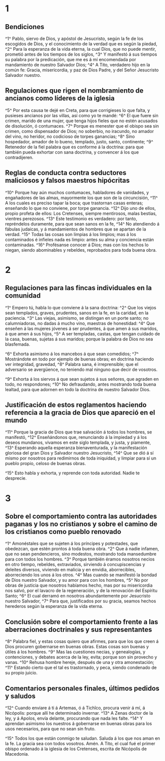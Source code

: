 # 1 
## Bendiciones
^1^ Pablo, siervo de Dios, y apóstol de Jesucristo, según la fe de los escogidos de Dios, y el conocimiento de la verdad que es según la piedad, 
^2^ Para la esperanza de la vida eterna, la cual Dios, que no puede mentir, prometió antes de los tiempos de los siglos, 
^3^ Y manifestó á sus tiempos su palabra por la predicación, que me es á mí encomendada por mandamiento de nuestro Salvador Dios; 
^4^ A Tito, verdadero hijo en la común fe: Gracia, misericordia, y paz de Dios Padre, y del Señor Jesucristo Salvador nuestro.

## Regulaciones que rigen el nombramiento de ancianos como líderes de la iglesia
 
^5^ Por esta causa te dejé en Creta, para que corrigieses lo que falta, y pusieses ancianos por las villas, así como yo te mandé: 
^6^ El que fuere sin crimen, marido de una mujer, que tenga hijos fieles que no estén acusados de disolución, ó contumaces. 
^7^ Porque es menester que el obispo sea sin crimen, como dispensador de Dios; no soberbio, no iracundo, no amador del vino, no heridor, no codicioso de torpes ganancias; 
^8^ Sino hospedador, amador de lo bueno, templado, justo, santo, continente; 
^9^ Retenedor de la fiel palabra que es conforme á la doctrina: para que también pueda exhortar con sana doctrina, y convencer á los que contradijeren.

## Reglas de conducta contra seductores maliciosos y falsos maestros hipócritas
 
^10^ Porque hay aún muchos contumaces, habladores de vanidades, y engañadores de las almas, mayormente los que son de la circuncisión, 
^11^ A los cuales es preciso tapar la boca; que trastornan casas enteras; enseñando lo que no conviene, por torpe ganancia. 
^12^ Dijo uno de ellos, propio profeta de ellos: Los Cretenses, siempre mentirosos, malas bestias, vientres perezosos. 
^13^ Este testimonio es verdadero: por tanto, repréndelos duramente, para que sean sanos en la fe, 
^14^ No atendiendo á fábulas judaicas, y á mandamientos de hombres que se apartan de la verdad. 
^15^ Todas las cosas son limpias á los limpios; mas á los contaminados é infieles nada es limpio: antes su alma y conciencia están contaminadas. 
^16^ Profésanse conocer á Dios; mas con los hechos lo niegan, siendo abominables y rebeldes, reprobados para toda buena obra. 

# 2 
## Regulaciones para las fincas individuales en la comunidad
^1^ Empero tú, habla lo que conviene á la sana doctrina: 
^2^ Que los viejos sean templados, graves, prudentes, sanos en la fe, en la caridad, en la paciencia. 
^3^ Las viejas, asimismo, se distingan en un porte santo; no calumniadoras, no dadas á mucho vino, maestras de honestidad: 
^4^ Que enseñen á las mujeres jóvenes á ser prudentes, á que amen á sus maridos, á que amen á sus hijos, 
^5^ A ser templadas, castas, que tengan cuidado de la casa, buenas, sujetas á sus maridos; porque la palabra de Dios no sea blasfemada.

 
^6^ Exhorta asimismo á los mancebos á que sean comedidos; 
^7^ Mostrándote en todo por ejemplo de buenas obras; en doctrina haciendo ver integridad, gravedad, 
^8^ Palabra sana, é irreprensible; que el adversario se avergüence, no teniendo mal ninguno que decir de vosotros.

 
^9^ Exhorta á los siervos á que sean sujetos á sus señores, que agraden en todo, no respondones; 
^10^ No defraudando, antes mostrando toda buena lealtad, para que adornen en todo la doctrina de nuestro Salvador Dios.

## Justificación de estos reglamentos haciendo referencia a la gracia de Dios que apareció en el mundo
 
^11^ Porque la gracia de Dios que trae salvación á todos los hombres, se manifestó, 
^12^ Enseñándonos que, renunciando á la impiedad y á los deseos mundanos, vivamos en este siglo templada, y justa, y píamente, 
^13^ Esperando aquella esperanza bienaventurada, y la manifestación gloriosa del gran Dios y Salvador nuestro Jesucristo, 
^14^ Que se dió á sí mismo por nosotros para redimirnos de toda iniquidad, y limpiar para sí un pueblo propio, celoso de buenas obras.

 
^15^ Esto habla y exhorta, y reprende con toda autoridad. Nadie te desprecie. 

# 3 
## Sobre el comportamiento contra las autoridades paganas y los no cristianos y sobre el camino de los cristianos como pueblo renovado
^1^ Amonéstales que se sujeten á los príncipes y potestades, que obedezcan, que estén prontos á toda buena obra. 
^2^ Que á nadie infamen, que no sean pendencieros, sino modestos, mostrando toda mansedumbre para con todos los hombres. 
^3^ Porque también éramos nosotros necios en otro tiempo, rebeldes, extraviados, sirviendo á concupiscencias y deleites diversos, viviendo en malicia y en envidia, aborrecibles, aborreciendo los unos á los otros. 
^4^ Mas cuando se manifestó la bondad de Dios nuestro Salvador, y su amor para con los hombres, 
^5^ No por obras de justicia que nosotros habíamos hecho, mas por su misericordia nos salvó, por el lavacro de la regeneración, y de la renovación del Espíritu Santo; 
^6^ El cual derramó en nosotros abundantemente por Jesucristo nuestro Salvador, 
^7^ Para que, justificados por su gracia, seamos hechos herederos según la esperanza de la vida eterna.

## Conclusión sobre el comportamiento frente a las aberraciones doctrinales y sus representantes
 
^8^ Palabra fiel, y estas cosas quiero que afirmes, para que los que creen á Dios procuren gobernarse en buenas obras. Estas cosas son buenas y útiles á los hombres. 
^9^ Mas las cuestiones necias, y genealogías, y contenciones, y debates acerca de la ley, evita; porque son sin provecho y vanas. 
^10^ Rehusa hombre hereje, después de una y otra amonestación; 
^11^ Estando cierto que el tal es trastornado, y peca, siendo condenado de su propio juicio.

## Comentarios personales finales, últimos pedidos y saludos
 
^12^ Cuando enviare á ti á Artemas, ó á Tichîco, procura venir á mí, á Nicópolis: porque allí he determinado invernar. 
^13^ A Zenas doctor de la ley, y á Apolos, envía delante, procurando que nada les falte. 
^14^ Y aprendan asimismo los nuestros á gobernarse en buenas obras para los usos necesarios, para que no sean sin fruto.

 
^15^ Todos los que están conmigo te saludan. Saluda á los que nos aman en la fe. La gracia sea con todos vosotros. Amén. A Tito, el cual fué el primer obispo ordenado á la iglesia de los Cretenses, escrita de Nicópolis de Macedonia. 